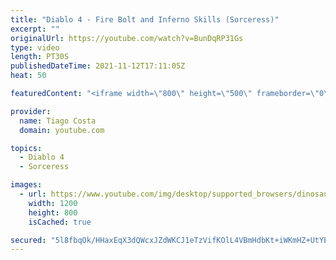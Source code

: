 ```yaml
---
title: "Diablo 4 - Fire Bolt and Inferno Skills (Sorceress)"
excerpt: ""
originalUrl: https://youtube.com/watch?v=BunDqRP31Gs
type: video
length: PT30S
publishedDateTime: 2021-11-12T17:11:05Z
heat: 50

featuredContent: "<iframe width=\"800\" height=\"500\" frameborder=\"0\" src=\"https://www.youtube.com/embed/BunDqRP31Gs\" allow=\"accelerometer; autoplay; encrypted-media; gyroscope; picture-in-picture\" allowfullscreen></iframe>"

provider:
  name: Tiago Costa
  domain: youtube.com

topics:
  - Diablo 4
  - Sorceress

images:
  - url: https://www.youtube.com/img/desktop/supported_browsers/dinosaur.png
    width: 1200
    height: 800
    isCached: true

secured: "5l8fbqOk/HHaxEqX3dQWcxJZdWKCJ1eTzVifKOlL4VBmHdbKt+iWKmHZ+UtYBK1BTn+8m+al73ifAHVVT/rl9WHNEAaYvk+FS+/QycY1uE5oj6Dp09jjZFI3IZLOQ+DW9j+8bjbghNHwYjJNmfsZKS2/iqRbrEU5iE4E66DBRcLrtVaSwQJTY2wHK6DyPMpD3oD0yHsKql7GaXchRy7xKNCMsaOT+BBPl9rOGO3Ms2o7PPQbCMkuTClGuH+gQ9BFZ2aPKYsMEzV6aqtDuDXYlAc2KHwO97CQBD2B3vtFmZz0jNRehQKx1yJHEyz43p3BKXiLm0U/PVBg+ngpOL2wR4PGK6qLTLT213+vaQiVDTy3DcUnv72VfwnmQx+m7rTJ6AqewA7F+de68gAbXrktY7fPvimNBvVyEWPWlxa8zTY=;0qu+rvuAv7iyac0GzFavMw=="
---
```


